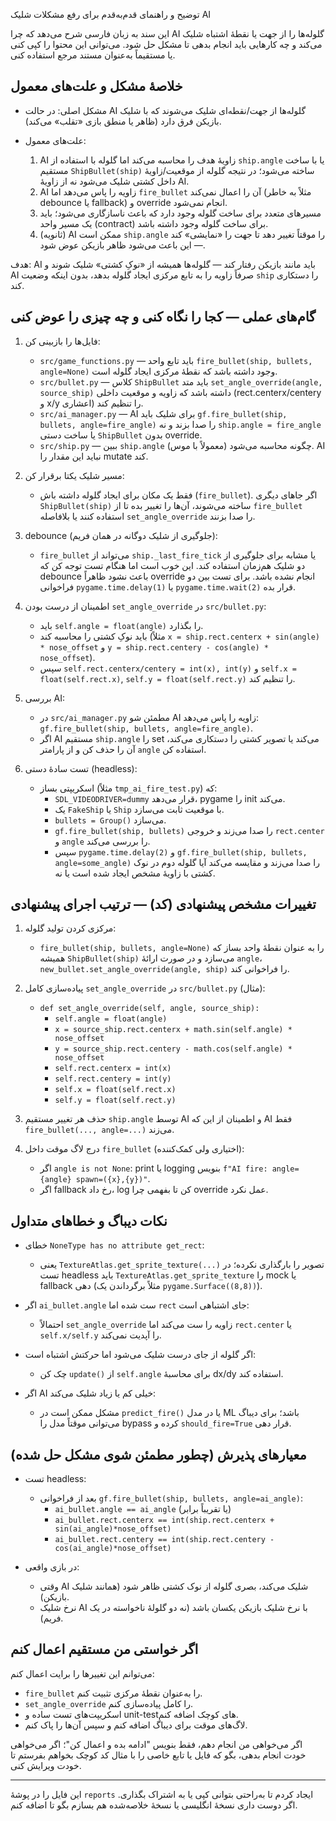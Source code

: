 توضیح و راهنمای قدم‌به‌قدم برای رفع مشکلات شلیک AI

این سند به زبان فارسی شرح می‌دهد که چرا AI گلوله‌ها را از جهت یا نقطهٔ اشتباه شلیک می‌کند و چه کارهایی باید انجام بدهی تا مشکل حل شود. می‌توانی این محتوا را کپی کنی یا مستقیماً به‌عنوان مستند مرجع استفاده کنی.

## خلاصهٔ مشکل و علت‌های معمول

- مشکل اصلی: در حالت AI گلوله‌ها از جهت/نقطه‌ای شلیک می‌شوند که با شلیک بازیکن فرق دارد (ظاهر یا منطق بازی «تقلب» می‌کند).

- علت‌های معمول:
  1. AI زاویهٔ هدف را محاسبه می‌کند اما گلوله با استفاده از `ship.angle` یا با ساخت مستقیم `ShipBullet(ship)` ساخته می‌شود؛ در نتیجه گلوله از موقعیت/زاویهٔ داخل کشتی شلیک می‌شود نه از زاویهٔ AI.
  2. AI زاویه را پاس می‌دهد اما `fire_bullet` آن را اعمال نمی‌کند (مثلاً به خاطر debounce یا fallback) و override انجام نمی‌شود.
  3. مسیرهای متعدد برای ساخت گلوله وجود دارد که باعث ناسازگاری می‌شود؛ باید یک مسیر واحد (contract) برای ساخت گلوله وجود داشته باشد.
  4. (ثانویه) AI ممکن است `ship.angle` را موقتاً تغییر دهد تا جهت را «نمایشی» کند — این باعث می‌شود ظاهر بازیکن عوض شود.

هدف: AI باید مانند بازیکن رفتار کند — گلوله‌ها همیشه از «نوکِ کشتی» شلیک شوند و AI صرفاً زاویه را به تابع مرکزی ایجاد گلوله بدهد، بدون اینکه وضعیت `ship` را دستکاری کند.

## گام‌های عملی — کجا را نگاه کنی و چه چیزی را عوض کنی

1. فایل‌ها را بازبینی کن:
   - `src/game_functions.py` — باید تابع واحد `fire_bullet(ship, bullets, angle=None)` وجود داشته باشد که نقطهٔ مرکزی ایجاد گلوله است.
   - `src/bullet.py` — کلاس `ShipBullet` باید متد `set_angle_override(angle, source_ship)` داشته باشد که زاویه و موقعیت داخلی (rect.centerx/centery و x/y اعشاری) را تنظیم کند.
   - `src/ai_manager.py` — AI برای شلیک باید `gf.fire_bullet(ship, bullets, angle=fire_angle)` را صدا بزند و نه `ship.angle = fire_angle` یا ساخت دستی `ShipBullet` بدون override.
   - `src/ship.py` — ببین `ship.angle` چگونه محاسبه می‌شود (معمولاً با موس). AI نباید این مقدار را mutate کند.

2. مسیر شلیک یکتا برقرار کن:
   - فقط یک مکان برای ایجاد گلوله داشته باش (`fire_bullet`). اگر جاهای دیگری `ShipBullet(ship)` ساخته می‌شوند، آن‌ها را تغییر بده تا از `fire_bullet` استفاده کنند یا بلافاصله `set_angle_override` را صدا بزنند.

3. debounce (جلوگیری از شلیک دوگانه در همان فریم):
   - `fire_bullet` می‌تواند از `ship._last_fire_tick` یا مشابه برای جلوگیری از دو شلیک هم‌زمان استفاده کند. این خوب است اما هنگام تست توجه کن که debounce باعث نشود ظاهراً override انجام نشده باشد. برای تست بین دو فراخوانی `pygame.time.delay(1)` یا `pygame.time.wait(2)` قرار بده.

4. اطمینان از درست بودن `set_angle_override` در `src/bullet.py`:
   - باید `self.angle = float(angle)` را بگذارد.
   - باید نوکِ کشتی را محاسبه کند (مثلاً `x = ship.rect.centerx + sin(angle) * nose_offset` و `y = ship.rect.centery - cos(angle) * nose_offset`).
   - سپس `self.rect.centerx/centery = int(x), int(y)` و `self.x = float(self.rect.x)`, `self.y = float(self.rect.y)` را تنظیم کند.

5. بررسی AI:
   - در `src/ai_manager.py` مطمئن شو AI زاویه را پاس می‌دهد: `gf.fire_bullet(ship, bullets, angle=fire_angle)`.
   - اگر AI مستقیم `ship.angle` را set می‌کند یا تصویر کشتی را دستکاری می‌کند، آن را حذف کن و از پارامتر `angle` استفاده کن.

6. تست سادهٔ دستی (headless):
   - اسکریپتی بساز (مثلاً `tmp_ai_fire_test.py`) که:
     - `SDL_VIDEODRIVER=dummy` قرار می‌دهد، pygame را init می‌کند.
     - یک `FakeShip` یا `Ship` با موقعیت ثابت می‌سازد.
     - `bullets = Group()` می‌سازد.
     - `gf.fire_bullet(ship, bullets)` را صدا می‌زند و خروجی `rect.center` و `angle` را بررسی می‌کند.
     - سپس `pygame.time.delay(2)` و `gf.fire_bullet(ship, bullets, angle=some_angle)` را صدا می‌زند و مقایسه می‌کند آیا گلوله دوم در نوک کشتی با زاویهٔ مشخص ایجاد شده است یا نه.

## تغییرات مشخص پیشنهادی (کد) — ترتیب اجرای پیشنهادی

1. مرکزی کردن تولید گلوله:
   - `fire_bullet(ship, bullets, angle=None)` را به عنوان نقطهٔ واحد بساز که همیشه `ShipBullet(ship)` می‌سازد و در صورت ارائهٔ `angle`، `new_bullet.set_angle_override(angle, ship)` را فراخوانی کند.

2. پیاده‌سازی کامل `set_angle_override` در `src/bullet.py` (مثال):
   - `def set_angle_override(self, angle, source_ship):`
     - `self.angle = float(angle)`
     - `x = source_ship.rect.centerx + math.sin(self.angle) * nose_offset`
     - `y = source_ship.rect.centery - math.cos(self.angle) * nose_offset`
     - `self.rect.centerx = int(x)`
     - `self.rect.centery = int(y)`
     - `self.x = float(self.rect.x)`
     - `self.y = float(self.rect.y)`

3. حذف هر تغییر مستقیم `ship.angle` توسط AI و اطمینان از این که AI فقط `fire_bullet(..., angle=...)` می‌زند.

4. درج لاگ موقت داخل `fire_bullet` (اختیاری ولی کمک‌کننده):
   - اگر `angle is not None`: print یا logging بنویس `f"AI fire: angle={angle} spawn=({x},{y})"`.
   - اگر fallback رخ داد، log کن تا بفهمی چرا override عمل نکرد.

## نکات دیباگ و خطاهای متداول

- خطای `NoneType has no attribute get_rect`:
  - یعنی `TextureAtlas.get_sprite_texture(...)` تصویر را بارگذاری نکرده؛ در تست headless باید `TextureAtlas.get_sprite_texture` را mock یا fallback دهی (مثلاً برگرداندن یک `pygame.Surface((8,8))`).

- اگر `ai_bullet.angle` ست شده اما `rect` جای اشتباهی است:
  - احتمالاً `set_angle_override` زاویه را ست می‌کند اما `rect.center` یا `self.x/self.y` را آپدیت نمی‌کند.

- اگر گلوله از جای درست شلیک می‌شود اما حرکتش اشتباه است:
  - چک کن `update()` از `self.angle` برای محاسبهٔ dx/dy استفاده کند.

- اگر AI خیلی کم یا زیاد شلیک می‌کند:
  - مشکل ممکن است در `predict_fire()` یا در مدل ML باشد؛ برای دیباگ می‌توانی موقتاً مدل را bypass کرده و `should_fire=True` قرار دهی.

## معیارهای پذیرش (چطور مطمئن شوی مشکل حل شده)

- تست headless:
  - بعد از فراخوانی `gf.fire_bullet(ship, bullets, angle=ai_angle)`:
    - `ai_bullet.angle == ai_angle` (یا تقریباً برابر)
    - `ai_bullet.rect.centerx == int(ship.rect.centerx + sin(ai_angle)*nose_offset)`
    - `ai_bullet.rect.centery == int(ship.rect.centery - cos(ai_angle)*nose_offset)`

- در بازی واقعی:
  - وقتی AI شلیک می‌کند، بصری گلوله از نوک کشتی ظاهر شود (همانند شلیک بازیکن).
  - نرخ شلیک AI با نرخ شلیک بازیکن یکسان باشد (نه دو گلولهٔ ناخواسته در یک فریم).

## اگر خواستی من مستقیم اعمال کنم
می‌توانم این تغییرها را برایت اعمال کنم:
- `fire_bullet` را به‌عنوان نقطهٔ مرکزی تثبیت کنم.
- `set_angle_override` را کامل پیاده‌سازی کنم.
- اسکریپت‌های تست ساده و unit-testهای کوچک اضافه کنم.
- لاگ‌های موقت برای دیباگ اضافه کنم و سپس آن‌ها را پاک کنم.

اگر می‌خواهی من انجام دهم، فقط بنویس "ادامه بده و اعمال کن"؛ اگر می‌خواهی خودت انجام بدهی، بگو که فایل یا تابع خاصی را با مثال کد کوچک بخواهم بفرستم تا خودت ویرایش کنی.

---

این فایل را در پوشهٔ `reports` ایجاد کردم تا به‌راحتی بتوانی کپی یا به اشتراک بگذاری. اگر دوست داری نسخهٔ انگلیسی یا نسخهٔ خلاصه‌شده هم بسازم بگو تا اضافه کنم.
